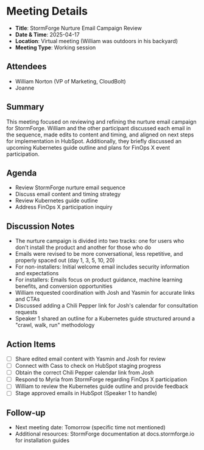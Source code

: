 # Meeting Details

- **Title**: StormForge Nurture Email Campaign Review
- **Date & Time**: 2025-04-17
- **Location**: Virtual meeting (William was outdoors in his backyard)
- **Meeting Type**: Working session

## Attendees

- William Norton (VP of Marketing, CloudBolt)
- Joanne

## Summary
This meeting focused on reviewing and refining the nurture email campaign for StormForge. William and the other participant discussed each email in the sequence, made edits to content and timing, and aligned on next steps for implementation in HubSpot. Additionally, they briefly discussed an upcoming Kubernetes guide outline and plans for FinOps X event participation.

## Agenda
- Review StormForge nurture email sequence
- Discuss email content and timing strategy
- Review Kubernetes guide outline
- Address FinOps X participation inquiry

## Discussion Notes
- The nurture campaign is divided into two tracks: one for users who don't install the product and another for those who do
- Emails were revised to be more conversational, less repetitive, and properly spaced out (day 1, 3, 5, 10, 20)
- For non-installers: Initial welcome email includes security information and expectations
- For installers: Emails focus on product guidance, machine learning benefits, and conversion opportunities
- William requested coordination with Josh and Yasmin for accurate links and CTAs
- Discussed adding a Chili Pepper link for Josh's calendar for consultation requests
- Speaker 1 shared an outline for a Kubernetes guide structured around a "crawl, walk, run" methodology

## Action Items
- [ ] Share edited email content with Yasmin and Josh for review
- [ ] Connect with Cass to check on HubSpot staging progress
- [ ] Obtain the correct Chili Pepper calendar link from Josh
- [ ] Respond to Myria from StormForge regarding FinOps X participation
- [ ] William to review the Kubernetes guide outline and provide feedback
- [ ] Stage approved emails in HubSpot (Speaker 1 to handle)

## Follow-up
- Next meeting date: Tomorrow (specific time not mentioned)
- Additional resources: StormForge documentation at docs.stormforge.io for installation guides